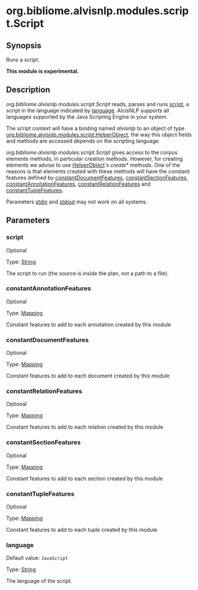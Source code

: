 # org.bibliome.alvisnlp.modules.script.Script

## Synopsis

Runs a script.

**This module is experimental.**

## Description

*org.bibliome.alvisnlp.modules.script.Script* reads, parses and runs [script](#script), a script in the language indicated by [language](#language). AlcisNLP supports all languages supported by the Java Scripting Engine in your system.

The script context will have a binding named *alvisnlp* to an object of type [org.bibliome.alvisnlp.modules.script.HelperObject](), the way this object fields and methods are accessed depends on the scripting language.

*org.bibliome.alvisnlp.modules.script.Script* gives access to the corpus elements methods, in particular creation methods. However, for creating elements we advise to use [HelperObject]()'s *create** methods. One of the reasons is that elements created with these methods will have the constant features defined by [constantDocumentFeatures](#constantDocumentFeatures), [constantSectionFeatures](#constantSectionFeatures), [constantAnnotationFeatures](#constantAnnotationFeatures), [constantRelationFeatures](#constantRelationFeatures) and [constantTupleFeatures](#constantTupleFeatures).

Parameters [stdin](#stdin) and [stdout](#stdout) may not work on all systems.

## Parameters

<a name="script">

### script

Optional

Type: [String](../converter/java.lang.String)

The script to run (the source is inside the plan, not a path to a file).

<a name="constantAnnotationFeatures">

### constantAnnotationFeatures

Optional

Type: [Mapping](../converter/alvisnlp.module.types.Mapping)

Constant features to add to each annotation created by this module

<a name="constantDocumentFeatures">

### constantDocumentFeatures

Optional

Type: [Mapping](../converter/alvisnlp.module.types.Mapping)

Constant features to add to each document created by this module

<a name="constantRelationFeatures">

### constantRelationFeatures

Optional

Type: [Mapping](../converter/alvisnlp.module.types.Mapping)

Constant features to add to each relation created by this module

<a name="constantSectionFeatures">

### constantSectionFeatures

Optional

Type: [Mapping](../converter/alvisnlp.module.types.Mapping)

Constant features to add to each section created by this module

<a name="constantTupleFeatures">

### constantTupleFeatures

Optional

Type: [Mapping](../converter/alvisnlp.module.types.Mapping)

Constant features to add to each tuple created by this module

<a name="language">

### language

Default value: `JavaScript`

Type: [String](../converter/java.lang.String)

The language of the script.

